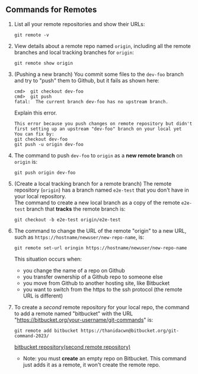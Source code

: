 ## Commands for Remotes


1. List all your remote repositories and show their URLs:
   ```
   git remote -v
   ```

2. View details about a remote repo named `origin`, including all the remote branches and local tracking branches for `origin`:
   ```
   git remote show origin
   ```

3. (Pushing a new branch) You commit some files to the `dev-foo` branch and try to "push" them to Github, but it fails as shown here:

   ```
   cmd>  git checkout dev-foo
   cmd>  git push
   fatal:  The current branch dev-foo has no upstream branch. 
   ```
   Explain this error.
   ```
   This error because you push changes on remote repository but didn't first setting up an upstream "dev-foo" branch on your local yet
   You can fix by: 
   git checkout dev-foo
   git push -u origin dev-foo
   ```


4. The command to push `dev-foo` to `origin` as a **new remote branch** on `origin` is:
   ```
   git push origin dev-foo
   ```

5. (Create a local tracking branch for a remote branch) The remote repository (`origin`) has a branch named `e2e-test` that you don't have in your local repository.   
   The command to create a new local branch as a copy of the remote `e2e-test` branch that **tracks** the remote branch is:
   ```
   git checkout -b e2e-test origin/e2e-test
   ```

6. The command to change the URL of the remote "origin" to a new URL, such as `https://hostname/newuser/new-repo-name`, is:
   ```
   git remote set-url oringin https://hostname/newuser/new-repo-name
   ```
   This situation occurs when:
   - you change the name of a repo on Github
   - you transfer ownership of a Github repo to someone else
   - you move from Github to another hosting site, like Bitbucket
   - you want to switch from the https to the ssh protocol (the remote URL is different)    

8. To create a *second* remote repository for your local repo, the command to add a remote named "bitbucket" with the URL "https://bitbucket.org/your-username/git-commands" is:
   ```
   git remote add bitbucket https://thanidacwn@bitbucket.org/git-command-2023/
   ```
   [bitbucket repository(second remote repository)](https://bitbucket.org/git-command-2023/git-commands/src/master/)
   

   - Note: you must **create** an empty repo on Bitbucket. This command just adds it as a remote, it won't create the remote repo.

